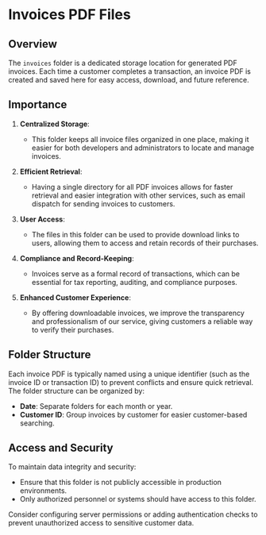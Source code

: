 # Invoices PDF Files

## Overview

The `invoices` folder is a dedicated storage location for generated PDF invoices. Each time a customer completes a transaction, an invoice PDF is created and saved here for easy access, download, and future reference.

## Importance

1. **Centralized Storage**: 
   - This folder keeps all invoice files organized in one place, making it easier for both developers and administrators to locate and manage invoices.

2. **Efficient Retrieval**:
   - Having a single directory for all PDF invoices allows for faster retrieval and easier integration with other services, such as email dispatch for sending invoices to customers.

3. **User Access**:
   - The files in this folder can be used to provide download links to users, allowing them to access and retain records of their purchases.

4. **Compliance and Record-Keeping**:
   - Invoices serve as a formal record of transactions, which can be essential for tax reporting, auditing, and compliance purposes.

5. **Enhanced Customer Experience**:
   - By offering downloadable invoices, we improve the transparency and professionalism of our service, giving customers a reliable way to verify their purchases.

## Folder Structure

Each invoice PDF is typically named using a unique identifier (such as the invoice ID or transaction ID) to prevent conflicts and ensure quick retrieval. The folder structure can be organized by:
- **Date**: Separate folders for each month or year.
- **Customer ID**: Group invoices by customer for easier customer-based searching.

## Access and Security

To maintain data integrity and security:
- Ensure that this folder is not publicly accessible in production environments.
- Only authorized personnel or systems should have access to this folder.
  
Consider configuring server permissions or adding authentication checks to prevent unauthorized access to sensitive customer data.
